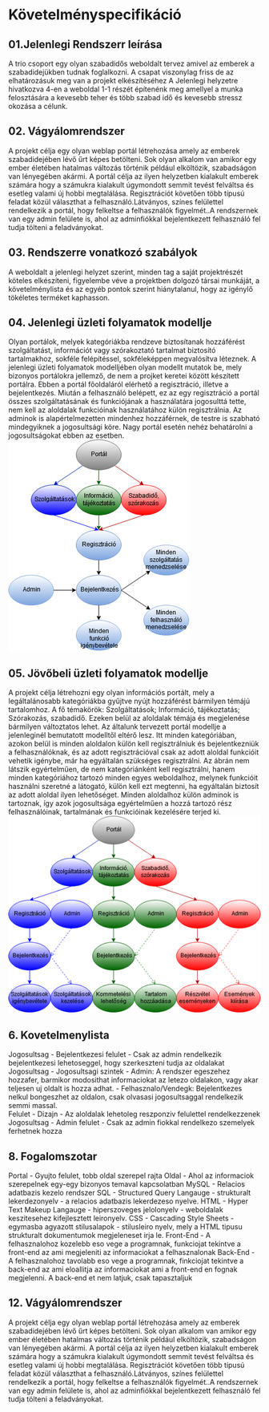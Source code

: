 # Követelményspecifikáció
## 01.Jelenlegi Rendszerr leírása
A trio csoport egy olyan szabadidős weboldalt tervez amivel az emberek a szabadidejükben tudnak foglalkozni. A csapat viszonylag friss de az elhatározásuk meg van a projekt elkészítéséhez A Jelenlegi helyzetre hivatkozva 4-en a weboldal 1-1 részét építenénk meg amellyel a munka felosztására a kevesebb teher és több szabad idő és kevesebb stressz okozása a célunk.

## 02. Vágyálomrendszer
A projekt célja egy olyan weblap portál létrehozása amely az emberek szabadidejében lévő űrt képes betölteni. Sok olyan alkalom van amikor egy ember életében hatalmas változás történik például elköltözik, szabadságon van lényegében akármi. A portál célja az ilyen helyzetben kialakult emberek számára hogy a számukra kialakult úgymondott semmit tevést felváltsa és esetleg valami új hobbi megtalálása. Regisztrációt követően több típusú feladat közül választhat a felhasználó.Látványos, színes felülettel rendelkezik a portál, hogy felkeltse a felhasználók figyelmét..A rendszernek van egy admin felülete is, ahol az adminfiókkal bejelentkezett felhasználó fel tudja tölteni a feladványokat.

## 03. Rendszerre vonatkozó szabályok
A weboldalt a jelenlegi helyzet szerint, minden tag a saját projektrészét köteles elkészíteni, figyelembe véve a projektben dolgozó társai munkáját, a követelménylista és az egyéb pontok szerint hiánytalanul, hogy az igénylő tökéletes terméket kaphasson.

## 04. Jelenlegi üzleti folyamatok modellje
Olyan portálok, melyek kategóriákba rendzeve biztosítanak hozzáférést szolgáltatást, információt vagy szórakoztató tartalmat biztosító tartalmakhoz, sokféle felépítéssel, sokféleképpen megvalósítva léteznek. A jelenlegi üzleti folyamatok modelljében olyan modellt mutatok be, mely bizonyos portálokra jellemző, de nem a projket keretei között készített portálra. Ebben a portál főoldaláról elérhető a regisztráció, illetve a bejelentkezés. Miután a felhasználó belépett, ez az egy regisztráció a portál összes szolgáltatásának és funkciójának a használatára jogosulttá tette, nem kell az aloldalak funkcióinak használatához külön regisztrálnia. Az adminok is alapértelmezetten mindenhez hozzáférnek, de testre is szabható mindegyiknek a jogosultsági köre. Nagy portál esetén nehéz behatárolni a jogosultságokat ebben az esetben.
![Jelenlegi üzleti folyamatok modellje](Dokumentacio_kepek/jelenlegi_modell.png)

## 05. Jövőbeli üzleti folyamatok modellje
A projekt célja létrehozni egy olyan információs portált, mely a legáltalánosabb kategóriákba gyűjtve nyújt hozzáférést bármilyen témájú tartalomhoz. A fő témakörök: Szolgáltatások; Információ, tájékoztatás; Szórakozás, szabadidő. Ezeken belül az aloldalak témája és megjelenése bármilyen változtatos lehet. Az általunk tervezett portál modellje a jelenleginél bemutatott modelltől eltérő lesz. Itt minden kategóriában, azokon belül is minden aloldalon külön kell regisztrálniuk és bejelentkezniük a felhasználóknak, és az adott regisztrációval csak az adott aloldal funkcióit vehetik igénybe, már ha egyáltalán szükséges regisztrálni. Az ábrán nem látszik egyértelműen, de nem kategóriánként kell regisztrálni, hanem minden kategóriához tartozó minden egyes weboldalhoz, melynek funkcióit használni szeretné a látogató, külön kell ezt megtenni, ha egyáltalán biztosít az adott aloldal ilyen lehetőséget. Minden aloldalhoz külön adminok is tartoznak, így azok jogosultsága egyértelműen a hozzá tartozó rész felhasználóinak, tartalmának és funkcióinak kezelésére terjed ki.
![Jelenlegi üzleti folyamatok modellje](Dokumentacio_kepek/igenyelt_modell.png)

## 6. Kovetelmenylista
Jogosultsag - Bejelentkezesi felulet - Csak az admin rendelkezik bejelentkezesi lehetoseggel, hogy szerkeszteni tudja az oldalakat
Jogosultsag - Jogosultsagi szintek - Admin: A rendszer egeszehez hozzafer, barmikor modosithat informaciokat az letezo oldalakon, vagy akar teljesen uj oldalt is hozza adhat.
								   - Felhasznalo/Vendegk: Bejelentkezes nelkul bongeszhet az oldalon, csak olvasasi jogosultsaggal rendelkezik semmi massal.	
Felulet - Dizajn - Az aloldalak lehetoleg reszponziv felulettel rendelkezzenek 
Jogosultsag - Admin felulet - Csak az admin fiokkal rendelkezo szemelyek ferhetnek hozza

## 8. Fogalomszotar 
Portal - Gyujto felulet, tobb oldal szerepel rajta
Oldal - Ahol az informaciok szerepelnek egy-egy bizonyos temaval kapcsolatban
MySQL - Relacios adatbazis kezelo rendszer 
SQL - Structured Query Langauge - strukturalt lekerdezonyelv - a relacios adatbazis lekerdezeso nyelve.
HTML - Hyper Text Makeup Langauge - hiperszoveges jelolonyelv - weboldalak keszitesehez kifejlesztett leironyelv.
CSS - Cascading Style Sheets - egymasba agyazott stilusalapok - stilusleiro nyelv, mely a HTML tipusu strukturalt dokumentumok megjeleneset irja le.
Front-End - A felhasznalohoz kozelebb eso vege a programnak, funkciojat tekintve a front-end az ami megjeleniti az informaciokat a felhasznalonak
Back-End - A felhasznalohoz tavolabb eso vege a programnak, finkciojat tekintve a back-end az ami eloallitja az informaciokat ami a front-end en fognak megjelenni. A back-end et nem latjuk, csak tapasztaljuk

## 12. Vágyálomrendszer
A projekt célja egy olyan weblap portál létrehozása amely az emberek szabadidejében lévő űrt képes betölteni. Sok olyan alkalom van amikor egy ember életében hatalmas változás történik például elköltözik, szabadságon van lényegében akármi. A portál célja az ilyen helyzetben kialakult emberek számára hogy a számukra kialakult úgymondott semmit tevést felváltsa és esetleg valami új hobbi megtalálása. Regisztrációt követően több típusú feladat közül választhat a felhasználó.Látványos, színes felülettel rendelkezik a portál, hogy felkeltse a felhasználók figyelmét..A rendszernek van egy admin felülete is, ahol az adminfiókkal bejelentkezett felhasználó fel tudja tölteni a feladványokat.